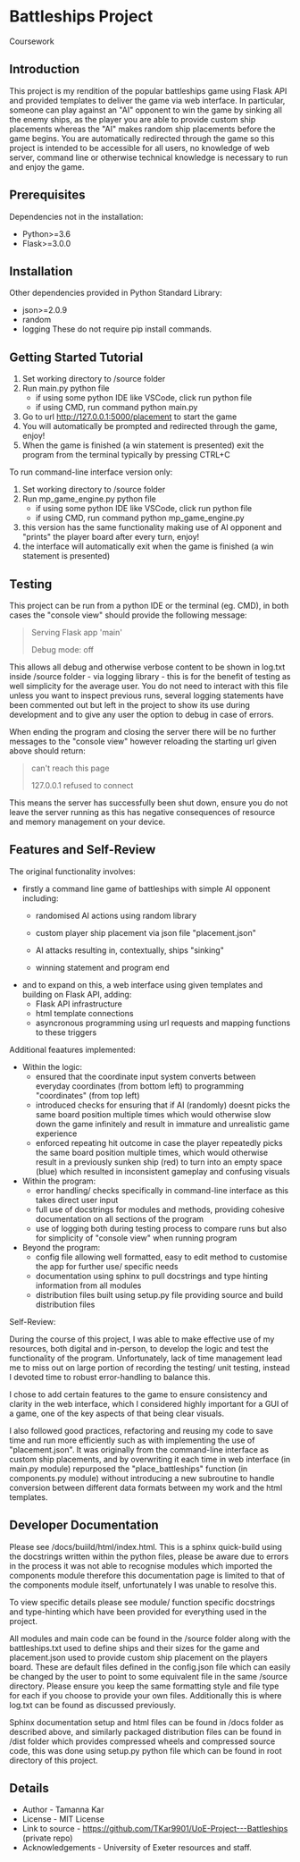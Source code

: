 # Battleships Project
Coursework 

## Introduction
This project is my rendition of the popular battleships game using Flask API and provided templates to deliver the game via web interface. In particular, someone can play against an "AI" opponent to win the game by sinking all the enemy ships, as the player you are able to provide custom ship placements whereas the "AI" makes random ship placements before the game begins. You are automatically redirected through the game so this project is intended to be accessible for all users, no knowledge of web server, command line or otherwise technical knowledge is necessary to run and enjoy the game. 


## Prerequisites
Dependencies not in the installation:
- Python>=3.6
- Flask>=3.0.0


## Installation
Other dependencies provided in Python Standard Library:
- json>=2.0.9
- random
- logging
These do not require pip install commands. 


## Getting Started Tutorial
1. Set working directory to /source folder
2. Run main.py python file
    - if using some python IDE like VSCode, click run python file
    - if using CMD, run command python main.py
3. Go to url http://127.0.0.1:5000/placement to start the game
4. You will automatically be prompted and redirected through the game, enjoy!
5. When the game is finished (a win statement is presented) exit the program from the terminal typically by pressing CTRL+C

To run command-line interface version only:
1. Set working directory to /source folder
2. Run mp_game_engine.py python file
    - if using some python IDE like VSCode, click run python file
    - if using CMD, run command python mp_game_engine.py
3. this version has the same functionality making use of AI opponent and "prints" the player board after every turn, enjoy!
4. the interface will automatically exit when the game is finished (a win statement is presented)


## Testing
This project can be run from a python IDE or the terminal (eg. CMD), in both cases the "console view" should provide the following message:
> Serving Flask app 'main'
>
> Debug mode: off

This allows all debug and otherwise verbose content to be shown in log.txt inside /source folder - via logging library - this is for the benefit of testing as well simplicity for the average user. You do not need to interact with this file unless you want to inspect previous runs, several logging statements have been commented out but left in the project to show its use during development and to give any user the option to debug in case of errors.

When ending the program and closing the server there will be no further messages to the "console view" however reloading the starting url given above should return:
> can't reach this page
>
> 127.0.0.1 refused to connect

This means the server has successfully been shut down, ensure you do not leave the server running as this has negative consequences of resource and memory management on your device.


## Features and Self-Review
The original functionality involves:
- firstly a command line game of battleships with simple AI opponent including:
    - randomised AI actions using random library
    - custom player ship placement via json file "placement.json"
    
    - AI attacks resulting in, contextually, ships "sinking"
    - winning statement and program end
- and to expand on this, a web interface using given templates and building on Flask API, adding:
    - Flask API infrastructure
    - html template connections
    - asyncronous programming using url requests and mapping functions to these triggers

Additional feaatures implemented:
- Within the logic:
    - ensured that the coordinate input system converts between everyday coordinates (from bottom left) to programming "coordinates" (from top left)
    - introduced checks for ensuring that if AI (randomly) doesnt picks the same board position multiple times which would otherwise slow down the game infinitely and result in immature and unrealistic game experience
    - enforced repeating hit outcome in case the player repeatedly picks the same board position multiple times, which would otherwise result in a previously sunken ship (red) to turn into an empty space (blue) which resulted in inconsistent gameplay and confusing visuals
- Within the program:
    - error handling/ checks specifically in command-line interface as this takes direct user input
    - full use of docstrings for modules and methods, providing cohesive documentation on all sections of the program
    - use of logging both during testing process to compare runs but also for simplicity of "console view" when running program
- Beyond the program:
    - config file allowing well formatted, easy to edit method to customise the app for further use/ specific needs
    - documentation using sphinx to pull docstrings and type hinting information from all modules
    - distribution files built using setup.py file providing source and build distribution files

Self-Review:

During the course of this project, I was able to make effective use of my resources, both digital and in-person, to develop the logic and test the functionality of the program. Unfortunately, lack of time management lead me to miss out on large portion of recording the testing/ unit testing, instead I devoted time to robust error-handling to balance this.

I chose to add certain features to the game to ensure consistency and clarity in the web interface, which I considered highly important for a GUI of a game, one of the key aspects of that being clear visuals.

I also followed good practices, refactoring and reusing my code to save time and run more efficiently such as with implementing the use of "placement.json". It was originally from the command-line interface as custom ship placements, and by overwriting it each time in web interface (in main.py module) repurposed the "place_battleships" function (in components.py module) without introducing a new subroutine to handle conversion between different data formats between my work and the html templates.


## Developer Documentation
Please see /docs/buiild/html/index.html.
This is a sphinx quick-build using the docstrings written within the python files, please be aware due to errors in the process it was not able to recognise modules which imported the components module therefore this documentation page is limited to that of the components module itself, unfortunately I was unable to resolve this.

To view specific details please see module/ function specific docstrings and type-hinting which have been provided for everything used in the project.

All modules and main code can be found in the /source folder along with the battleships.txt used to define ships and their sizes for the game and placement.json used to provide custom ship placement on the players board. These are default files defined in the config.json file which can easily be changed by the user to point to some equivalent file in the same /source directory. Please ensure you keep the same formatting style and file type for each if you choose to provide your own files. Additionally this is where log.txt can be found as discussed previously.

Sphinx documentation setup and html files can be found in /docs folder as described above, and similarly packaged distribution files can be found in /dist folder which provides compressed wheels and compressed source code, this was done using setup.py python file which can be found in root directory of this project.

## Details
- Author - Tamanna Kar
- License - MIT License
- Link to source - https://github.com/TKar9901/UoE-Project---Battleships (private repo)
- Acknowledgements - University of Exeter resources and staff.